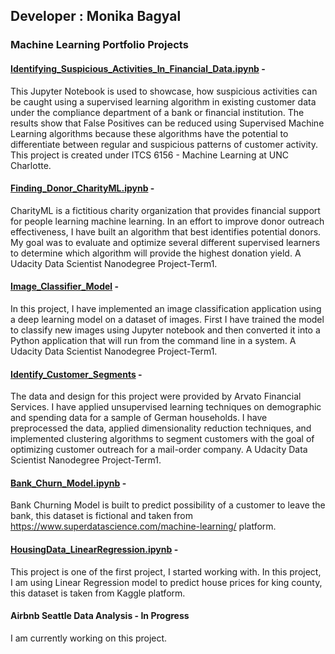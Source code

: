 ## Developer : Monika Bagyal

### Machine Learning Portfolio Projects 


#### [Identifying_Suspicious_Activities_In_Financial_Data.ipynb](https://nbviewer.jupyter.org/github/Minsifye/Portfolio/blob/master/Identifying_Suspicious_Activities_In_Financial_Data.ipynb) - 
This Jupyter Notebook is used to showcase, how suspicious activities can be caught using a supervised learning algorithm in existing customer data under the compliance department of a bank or financial institution. The results show that False Positives can be reduced using Supervised Machine Learning algorithms because these algorithms have the potential to differentiate between regular and suspicious patterns of customer activity. This project is created under ITCS 6156 - Machine Learning at UNC Charlotte.


#### [Finding_Donor_CharityML.ipynb](https://nbviewer.jupyter.org/github/Minsifye/Projects/blob/master/Finding_Donors_CharityML.ipynb) - 
CharityML is a fictitious charity organization that provides financial support for people learning machine learning. In an effort to improve donor outreach effectiveness, I have built an algorithm that best identifies potential donors. My goal was to evaluate and optimize several different supervised learners to determine which algorithm will provide the highest donation yield. A Udacity Data Scientist Nanodegree Project-Term1. 



#### [Image_Classifier_Model](https://nbviewer.jupyter.org/github/Minsifye/Portfolio/blob/master/ImageClassifier/Image%20Classifier%20Project.ipynb) - 
In this project, I have implemented an image classification application using a deep learning model on a dataset of images. First I have trained the model to classify new images using Jupyter notebook and then converted it into a Python application that will run from the command line in a system. A Udacity Data Scientist Nanodegree Project-Term1.


#### [Identify_Customer_Segments](https://nbviewer.jupyter.org/github/Minsifye/Portfolio/blob/master/Identify_Customer_Segments.ipynb) - 
The data and design for this project were provided by Arvato Financial Services. I have applied unsupervised learning techniques on demographic and spending data for a sample of German households. I have preprocessed the data, applied dimensionality reduction techniques, and implemented clustering algorithms to segment customers with the goal of optimizing customer outreach for a mail-order company. A Udacity Data Scientist Nanodegree Project-Term1.


#### [Bank_Churn_Model.ipynb](https://nbviewer.jupyter.org/github/Minsifye/Projects/blob/master/Bank_Churn_Model.ipynb) - 
Bank Churning Model is built to predict possibility of a customer to leave the bank, this dataset is fictional and taken from https://www.superdatascience.com/machine-learning/ platform.


#### [HousingData_LinearRegression.ipynb](https://nbviewer.jupyter.org/github/Minsifye/Projects/blob/master/HousingData_LinearRegression.ipynb) -
This project is one of the first project, I started working with. In this project, I am using Linear Regression model to predict house prices for king county, this dataset is taken from Kaggle platform.

#### Airbnb Seattle Data Analysis - In Progress
I am currently working on this project.





